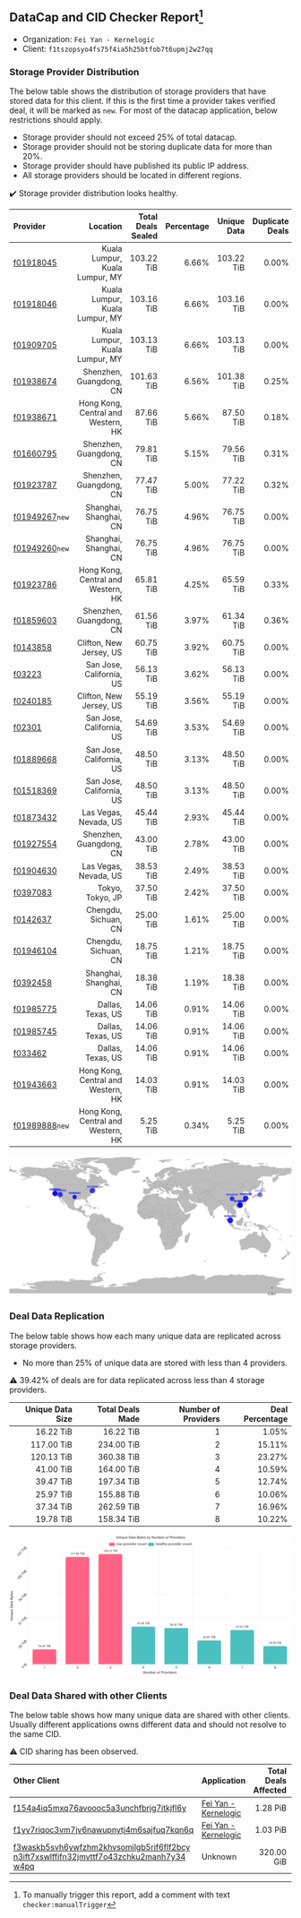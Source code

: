 ## DataCap and CID Checker Report[^1]
 - Organization: `Fei Yan - Kernelogic`
 - Client: `f1tszopsyo4fs75f4ia5h25btfob7t6upmj2w27qq`
### Storage Provider Distribution
The below table shows the distribution of storage providers that have stored data for this client.
If this is the first time a provider takes verified deal, it will be marked as `new`.
For most of the datacap application, below restrictions should apply.
 - Storage provider should not exceed 25% of total datacap.
 - Storage provider should not be storing duplicate data for more than 20%.
 - Storage provider should have published its public IP address.
 - All storage providers should be located in different regions.

✔️ Storage provider distribution looks healthy.

| Provider                                                    |                           Location | Total Deals Sealed | Percentage | Unique Data | Duplicate Deals |
| :---------------------------------------------------------- | ---------------------------------: | -----------------: | ---------: | ----------: | --------------: |
| [f01918045](https://filfox.info/en/address/f01918045)       |     Kuala Lumpur, Kuala Lumpur, MY |         103.22 TiB |      6.66% |  103.22 TiB |           0.00% |
| [f01918046](https://filfox.info/en/address/f01918046)       |     Kuala Lumpur, Kuala Lumpur, MY |         103.16 TiB |      6.66% |  103.16 TiB |           0.00% |
| [f01909705](https://filfox.info/en/address/f01909705)       |     Kuala Lumpur, Kuala Lumpur, MY |         103.13 TiB |      6.66% |  103.13 TiB |           0.00% |
| [f01938674](https://filfox.info/en/address/f01938674)       |            Shenzhen, Guangdong, CN |         101.63 TiB |      6.56% |  101.38 TiB |           0.25% |
| [f01938671](https://filfox.info/en/address/f01938671)       | Hong Kong, Central and Western, HK |          87.66 TiB |      5.66% |   87.50 TiB |           0.18% |
| [f01660795](https://filfox.info/en/address/f01660795)       |            Shenzhen, Guangdong, CN |          79.81 TiB |      5.15% |   79.56 TiB |           0.31% |
| [f01923787](https://filfox.info/en/address/f01923787)       |            Shenzhen, Guangdong, CN |          77.47 TiB |      5.00% |   77.22 TiB |           0.32% |
| [f01949267](https://filfox.info/en/address/f01949267)`new`  |             Shanghai, Shanghai, CN |          76.75 TiB |      4.96% |   76.75 TiB |           0.00% |
| [f01949260](https://filfox.info/en/address/f01949260)`new`  |             Shanghai, Shanghai, CN |          76.75 TiB |      4.96% |   76.75 TiB |           0.00% |
| [f01923786](https://filfox.info/en/address/f01923786)       | Hong Kong, Central and Western, HK |          65.81 TiB |      4.25% |   65.59 TiB |           0.33% |
| [f01859603](https://filfox.info/en/address/f01859603)       |            Shenzhen, Guangdong, CN |          61.56 TiB |      3.97% |   61.34 TiB |           0.36% |
| [f0143858](https://filfox.info/en/address/f0143858)         |            Clifton, New Jersey, US |          60.75 TiB |      3.92% |   60.75 TiB |           0.00% |
| [f03223](https://filfox.info/en/address/f03223)             |           San Jose, California, US |          56.13 TiB |      3.62% |   56.13 TiB |           0.00% |
| [f0240185](https://filfox.info/en/address/f0240185)         |            Clifton, New Jersey, US |          55.19 TiB |      3.56% |   55.19 TiB |           0.00% |
| [f02301](https://filfox.info/en/address/f02301)             |           San Jose, California, US |          54.69 TiB |      3.53% |   54.69 TiB |           0.00% |
| [f01889668](https://filfox.info/en/address/f01889668)       |           San Jose, California, US |          48.50 TiB |      3.13% |   48.50 TiB |           0.00% |
| [f01518369](https://filfox.info/en/address/f01518369)       |           San Jose, California, US |          48.50 TiB |      3.13% |   48.50 TiB |           0.00% |
| [f01873432](https://filfox.info/en/address/f01873432)       |              Las Vegas, Nevada, US |          45.44 TiB |      2.93% |   45.44 TiB |           0.00% |
| [f01927554](https://filfox.info/en/address/f01927554)       |            Shenzhen, Guangdong, CN |          43.00 TiB |      2.78% |   43.00 TiB |           0.00% |
| [f01904630](https://filfox.info/en/address/f01904630)       |              Las Vegas, Nevada, US |          38.53 TiB |      2.49% |   38.53 TiB |           0.00% |
| [f0397083](https://filfox.info/en/address/f0397083)         |                   Tokyo, Tokyo, JP |          37.50 TiB |      2.42% |   37.50 TiB |           0.00% |
| [f0142637](https://filfox.info/en/address/f0142637)         |               Chengdu, Sichuan, CN |          25.00 TiB |      1.61% |   25.00 TiB |           0.00% |
| [f01946104](https://filfox.info/en/address/f01946104)       |               Chengdu, Sichuan, CN |          18.75 TiB |      1.21% |   18.75 TiB |           0.00% |
| [f0392458](https://filfox.info/en/address/f0392458)         |             Shanghai, Shanghai, CN |          18.38 TiB |      1.19% |   18.38 TiB |           0.00% |
| [f01985775](https://filfox.info/en/address/f01985775)       |                  Dallas, Texas, US |          14.06 TiB |      0.91% |   14.06 TiB |           0.00% |
| [f01985745](https://filfox.info/en/address/f01985745)       |                  Dallas, Texas, US |          14.06 TiB |      0.91% |   14.06 TiB |           0.00% |
| [f033462](https://filfox.info/en/address/f033462)           |                  Dallas, Texas, US |          14.06 TiB |      0.91% |   14.06 TiB |           0.00% |
| [f01943663](https://filfox.info/en/address/f01943663)       | Hong Kong, Central and Western, HK |          14.03 TiB |      0.91% |   14.03 TiB |           0.00% |
| [f01989888](https://filfox.info/en/address/f01989888)`new`  | Hong Kong, Central and Western, HK |           5.25 TiB |      0.34% |    5.25 TiB |           0.00% |

![Provider Distribution](https://raw.githubusercontent.com/data-preservation-programs/filplus-checker-assets/main/filecoin-project/filecoin-plus-large-datasets/issues/1006/1671085975808.png)
### Deal Data Replication
The below table shows how each many unique data are replicated across storage providers.
- No more than 25% of unique data are stored with less than 4 providers.

⚠️ 39.42% of deals are for data replicated across less than 4 storage providers.

| Unique Data Size | Total Deals Made | Number of Providers | Deal Percentage |
| ---------------: | ---------------: | ------------------: | --------------: |
|        16.22 TiB |        16.22 TiB |                   1 |           1.05% |
|       117.00 TiB |       234.00 TiB |                   2 |          15.11% |
|       120.13 TiB |       360.38 TiB |                   3 |          23.27% |
|        41.00 TiB |       164.00 TiB |                   4 |          10.59% |
|        39.47 TiB |       197.34 TiB |                   5 |          12.74% |
|        25.97 TiB |       155.88 TiB |                   6 |          10.06% |
|        37.34 TiB |       262.59 TiB |                   7 |          16.96% |
|        19.78 TiB |       158.34 TiB |                   8 |          10.22% |

![Replication Distribution](https://raw.githubusercontent.com/data-preservation-programs/filplus-checker-assets/main/filecoin-project/filecoin-plus-large-datasets/issues/1006/1671085976394.png)
### Deal Data Shared with other Clients
The below table shows how many unique data are shared with other clients.
Usually different applications owns different data and should not resolve to the same CID.

⚠️ CID sharing has been observed.

| Other Client                                                                                                                                                                                                              | Application                                                                                           | Total Deals Affected | Unique CIDs |        Verifier |
| :------------------------------------------------------------------------------------------------------------------------------------------------------------------------------------------------------------------------ | :---------------------------------------------------------------------------------------------------- | -------------------: | ----------: | --------------: |
| [f154a4iq5mxq76avoooc5a3unchfbrjg7itkjfl6y](https://filfox.info/en/address/f154a4iq5mxq76avoooc5a3unchfbrjg7itkjfl6y)                                                                                                     | [Fei Yan \- Kernelogic](https://github.com/filecoin-project/filecoin-plus-large-datasets/issues/1005) |             1.28 PiB |      11,040 | LDN v3 multisig |
| [f1yy7riqoc3vm7jv6nawupnytj4m6sajfuq7kqn6q](https://filfox.info/en/address/f1yy7riqoc3vm7jv6nawupnytj4m6sajfuq7kqn6q)                                                                                                     | [Fei Yan \- Kernelogic](https://github.com/filecoin-project/filecoin-plus-large-datasets/issues/1004) |             1.03 PiB |       9,545 | LDN v3 multisig |
| [f3waskb5svh6ywfzhm2khvsomjlgb5rif6flf2bcy<br/>n3ift7xswlffifn32jmvttf7o43zchku2manh7y34<br/>w4pq](https://filfox.info/en/address/f3waskb5svh6ywfzhm2khvsomjlgb5rif6flf2bcyn3ift7xswlffifn32jmvttf7o43zchku2manh7y34w4pq) | Unknown                                                                                               |           320.00 GiB |           2 |         Unknown |

[^1]: To manually trigger this report, add a comment with text `checker:manualTrigger`
